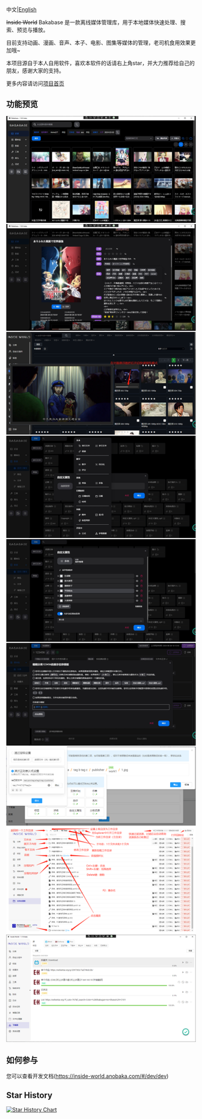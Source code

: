 中文|[English](/README-en.md)

~~Inside World~~ Bakabase 是一款离线媒体管理库，用于本地媒体快速处理、搜索、预览与播放。

目前支持动画、漫画、音声、本子、电影、图集等媒体的管理，老司机食用效果更加哦~

本项目源自于本人自用软件，喜欢本软件的话请右上角star，并大力推荐给自己的朋友，感谢大家的支持。

更多内容请访问[项目首页](https://inside-world.anobaka.com/)

## 功能预览

![resource-filter-v190-1](https://github.com/anobaka/Bakabase.Docs/blob/main/img/resource-filter-v190-1.png)
![resource-detail-v190-1](https://github.com/anobaka/Bakabase.Docs/blob/main/img/resource-detail-v190-1.png)
![resource-quick-preview](https://github.com/anobaka/Bakabase.Docs/blob/main/img/resource-quick-preview.png)
![custom-property-1](https://github.com/anobaka/Bakabase.Docs/blob/main/img/custom-property-1.png)
![custom-property-2](https://github.com/anobaka/Bakabase.Docs/blob/main/img/custom-property-2.png)
![category-resource-name-template-2](https://github.com/anobaka/Bakabase.Docs/blob/main/img/category-resource-name-template-2.png)
![categary-path-segment-matcher-3-4](https://github.com/anobaka/Bakabase.Docs/blob/main/img/categary-path-segment-matcher-3-4.png)
![file-processor-basic](https://github.com/anobaka/Bakabase.Docs/blob/main/img/file-processor-basic.png)
![downloader-1](https://github.com/anobaka/Bakabase.Docs/blob/main/img/downloader-1.png)

## 如何参与

您可以查看开发文档(https://inside-world.anobaka.com/#/dev/dev)

## Star History

[![Star History Chart](https://api.star-history.com/svg?repos=anobaka/Bakabase&type=Date)](https://www.star-history.com/#anobaka/Bakabase&Date)
